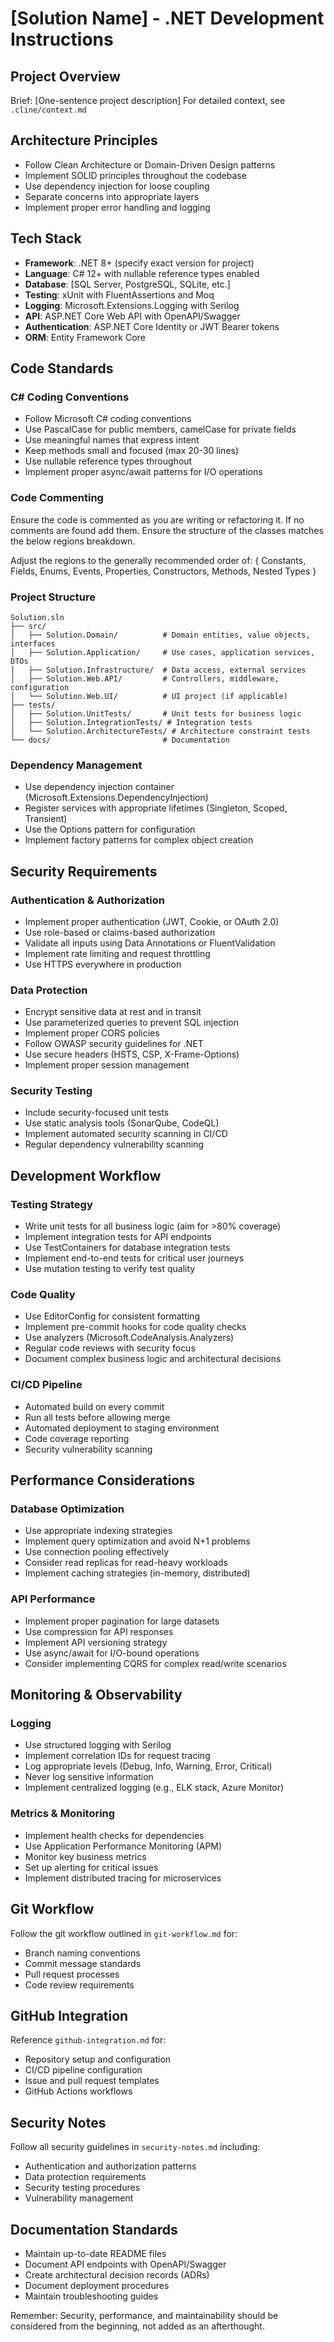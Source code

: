 # [Solution Name] - .NET Development Instructions

## Project Overview
Brief: [One-sentence project description]
For detailed context, see `.cline/context.md`

## Architecture Principles
- Follow Clean Architecture or Domain-Driven Design patterns
- Implement SOLID principles throughout the codebase
- Use dependency injection for loose coupling
- Separate concerns into appropriate layers
- Implement proper error handling and logging

## Tech Stack
- **Framework**: .NET 8+ (specify exact version for project)
- **Language**: C# 12+ with nullable reference types enabled
- **Database**: [SQL Server, PostgreSQL, SQLite, etc.]
- **Testing**: xUnit with FluentAssertions and Moq
- **Logging**: Microsoft.Extensions.Logging with Serilog
- **API**: ASP.NET Core Web API with OpenAPI/Swagger
- **Authentication**: ASP.NET Core Identity or JWT Bearer tokens
- **ORM**: Entity Framework Core

## Code Standards

### C# Coding Conventions
- Follow Microsoft C# coding conventions
- Use PascalCase for public members, camelCase for private fields
- Use meaningful names that express intent
- Keep methods small and focused (max 20-30 lines)
- Use nullable reference types throughout
- Implement proper async/await patterns for I/O operations

### Code Commenting
Ensure the code is commented as you are writing or refactoring it. If no comments are found add them. Ensure the structure of the classes matches the below regions breakdown.

Adjust the regions to the generally recommended order of: 
{ Constants, Fields, Enums, Events, Properties, Constructors, Methods, Nested Types }

### Project Structure
```
Solution.sln
├── src/
│   ├── Solution.Domain/          # Domain entities, value objects, interfaces
│   ├── Solution.Application/     # Use cases, application services, DTOs
│   ├── Solution.Infrastructure/  # Data access, external services
│   ├── Solution.Web.API/         # Controllers, middleware, configuration
│   └── Solution.Web.UI/          # UI project (if applicable)
├── tests/
│   ├── Solution.UnitTests/       # Unit tests for business logic
│   ├── Solution.IntegrationTests/ # Integration tests
│   └── Solution.ArchitectureTests/ # Architecture constraint tests
└── docs/                         # Documentation
```

### Dependency Management
- Use dependency injection container (Microsoft.Extensions.DependencyInjection)
- Register services with appropriate lifetimes (Singleton, Scoped, Transient)
- Use the Options pattern for configuration
- Implement factory patterns for complex object creation

## Security Requirements

### Authentication & Authorization
- Implement proper authentication (JWT, Cookie, or OAuth 2.0)
- Use role-based or claims-based authorization
- Validate all inputs using Data Annotations or FluentValidation
- Implement rate limiting and request throttling
- Use HTTPS everywhere in production

### Data Protection
- Encrypt sensitive data at rest and in transit
- Use parameterized queries to prevent SQL injection
- Implement proper CORS policies
- Follow OWASP security guidelines for .NET
- Use secure headers (HSTS, CSP, X-Frame-Options)
- Implement proper session management

### Security Testing
- Include security-focused unit tests
- Use static analysis tools (SonarQube, CodeQL)
- Implement automated security scanning in CI/CD
- Regular dependency vulnerability scanning

## Development Workflow

### Testing Strategy
- Write unit tests for all business logic (aim for >80% coverage)
- Implement integration tests for API endpoints
- Use TestContainers for database integration tests
- Implement end-to-end tests for critical user journeys
- Use mutation testing to verify test quality

### Code Quality
- Use EditorConfig for consistent formatting
- Implement pre-commit hooks for code quality checks
- Use analyzers (Microsoft.CodeAnalysis.Analyzers)
- Regular code reviews with security focus
- Document complex business logic and architectural decisions

### CI/CD Pipeline
- Automated build on every commit
- Run all tests before allowing merge
- Automated deployment to staging environment
- Code coverage reporting
- Security vulnerability scanning

## Performance Considerations

### Database Optimization
- Use appropriate indexing strategies
- Implement query optimization and avoid N+1 problems
- Use connection pooling effectively
- Consider read replicas for read-heavy workloads
- Implement caching strategies (in-memory, distributed)

### API Performance
- Implement proper pagination for large datasets
- Use compression for API responses
- Implement API versioning strategy
- Use async/await for I/O-bound operations
- Consider implementing CQRS for complex read/write scenarios

## Monitoring & Observability

### Logging
- Use structured logging with Serilog
- Implement correlation IDs for request tracing
- Log appropriate levels (Debug, Info, Warning, Error, Critical)
- Never log sensitive information
- Implement centralized logging (e.g., ELK stack, Azure Monitor)

### Metrics & Monitoring
- Implement health checks for dependencies
- Use Application Performance Monitoring (APM)
- Monitor key business metrics
- Set up alerting for critical issues
- Implement distributed tracing for microservices

## Git Workflow
Follow the git workflow outlined in `git-workflow.md` for:
- Branch naming conventions
- Commit message standards
- Pull request processes
- Code review requirements

## GitHub Integration
Reference `github-integration.md` for:
- Repository setup and configuration
- CI/CD pipeline configuration
- Issue and pull request templates
- GitHub Actions workflows

## Security Notes
Follow all security guidelines in `security-notes.md` including:
- Authentication and authorization patterns
- Data protection requirements
- Security testing procedures
- Vulnerability management

## Documentation Standards
- Maintain up-to-date README files
- Document API endpoints with OpenAPI/Swagger
- Create architectural decision records (ADRs)
- Document deployment procedures
- Maintain troubleshooting guides

Remember: Security, performance, and maintainability should be considered from the beginning, not added as an afterthought.